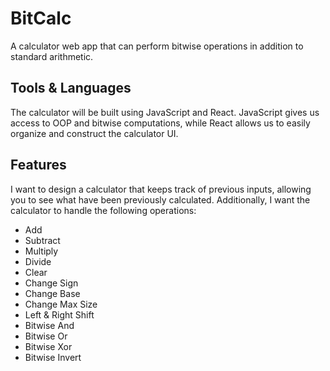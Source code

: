 # BitCalc
A calculator web app that can perform bitwise operations in addition to standard arithmetic.

## Tools & Languages
The calculator will be built using JavaScript and React. JavaScript gives us access to OOP and bitwise computations, while React allows us to easily organize and construct the calculator UI.

## Features
I want to design a calculator that keeps track of previous inputs, allowing you to see what have been previously calculated. Additionally, I want the calculator to handle the following operations:
- Add
- Subtract
- Multiply
- Divide
- Clear
- Change Sign
- Change Base
- Change Max Size
- Left & Right Shift
- Bitwise And
- Bitwise Or
- Bitwise Xor
- Bitwise Invert
